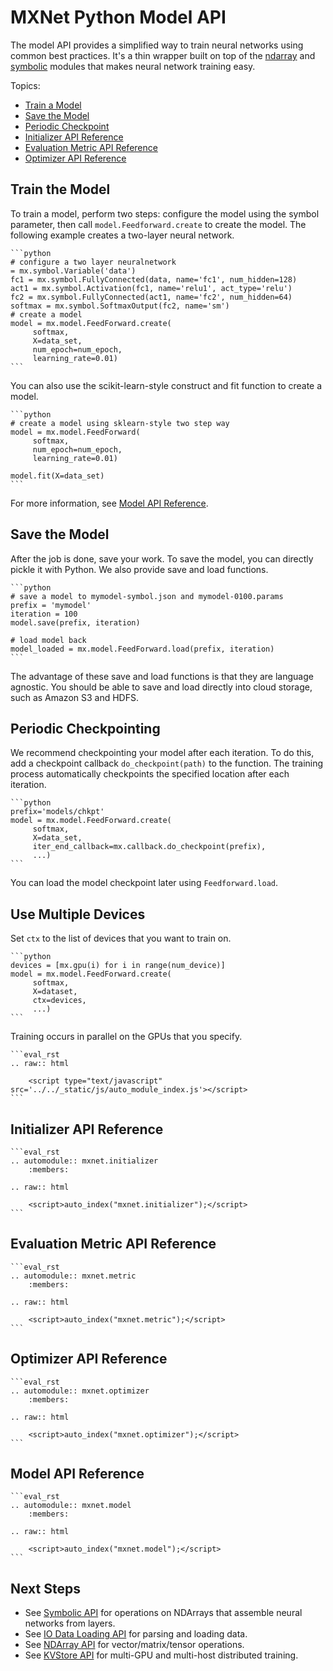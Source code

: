# MXNet Python Model API

The model API provides a simplified way to train neural networks using common best practices.
It's a thin wrapper built on top of the [ndarray](ndarray.md) and [symbolic](symbol.md)
modules that makes neural network training easy.

Topics:

* [Train a Model](#train-a-model) 
* [Save the Model](#save-the-model)
* [Periodic Checkpoint](#periodically-checkpoint)
* [Initializer API Reference](#initializer-api-reference)
* [Evaluation Metric API Reference](#initializer-api-reference)
* [Optimizer API Reference](#optimizer-api-reference)

## Train the Model

To train a model, perform two steps: configure the model  using the symbol parameter,
then call ```model.Feedforward.create``` to create the model.
The following example creates a two-layer neural network.

    ```python
    # configure a two layer neuralnetwork
    = mx.symbol.Variable('data')
    fc1 = mx.symbol.FullyConnected(data, name='fc1', num_hidden=128)
    act1 = mx.symbol.Activation(fc1, name='relu1', act_type='relu')
    fc2 = mx.symbol.FullyConnected(act1, name='fc2', num_hidden=64)
    softmax = mx.symbol.SoftmaxOutput(fc2, name='sm')
    # create a model
    model = mx.model.FeedForward.create(
         softmax,
         X=data_set,
         num_epoch=num_epoch,
         learning_rate=0.01)
    ```
You can also use the scikit-learn-style construct and fit function to create a model.

    ```python
    # create a model using sklearn-style two step way
    model = mx.model.FeedForward(
         softmax,
         num_epoch=num_epoch,
         learning_rate=0.01)

    model.fit(X=data_set)
    ```
For more information, see [Model API Reference](#model-api-reference).

## Save the Model

After the job is done, save your work.
To save the model, you can directly pickle it with Python.
We also provide save and load functions.

    ```python
    # save a model to mymodel-symbol.json and mymodel-0100.params
    prefix = 'mymodel'
    iteration = 100
    model.save(prefix, iteration)

    # load model back
    model_loaded = mx.model.FeedForward.load(prefix, iteration)
    ```
The advantage of these save and load functions is that they are language agnostic.
You should be able to save and load directly into cloud storage, such as Amazon S3 and HDFS.

##  Periodic Checkpointing

We recommend checkpointing your model after each iteration.
To do this, add a checkpoint callback ```do_checkpoint(path)``` to the function.
The training process automatically checkpoints the specified location after
each iteration.

    ```python
    prefix='models/chkpt'
    model = mx.model.FeedForward.create(
         softmax,
         X=data_set,
         iter_end_callback=mx.callback.do_checkpoint(prefix),
         ...)
    ```
You can load the model checkpoint later using ```Feedforward.load```.

## Use Multiple Devices

Set ```ctx``` to the list of devices that you want to train on.

    ```python
    devices = [mx.gpu(i) for i in range(num_device)]
    model = mx.model.FeedForward.create(
         softmax,
         X=dataset,
         ctx=devices,
         ...)
    ```
Training occurs in parallel on the GPUs that you specify.

    ```eval_rst
    .. raw:: html

        <script type="text/javascript" src='../../_static/js/auto_module_index.js'></script>
    ```


## Initializer API Reference


    ```eval_rst
    .. automodule:: mxnet.initializer
        :members:

    .. raw:: html

        <script>auto_index("mxnet.initializer");</script>
    ```

## Evaluation Metric API Reference


    ```eval_rst
    .. automodule:: mxnet.metric
        :members:

    .. raw:: html

        <script>auto_index("mxnet.metric");</script>
    ```

## Optimizer API Reference


    ```eval_rst
    .. automodule:: mxnet.optimizer
        :members:

    .. raw:: html

        <script>auto_index("mxnet.optimizer");</script>
    ```

## Model API Reference


    ```eval_rst
    .. automodule:: mxnet.model
        :members:

    .. raw:: html

        <script>auto_index("mxnet.model");</script>
    ```

## Next Steps
* See [Symbolic API](symbol.md) for operations on NDArrays that assemble neural networks from layers.
* See [IO Data Loading API](io.md) for parsing and loading data.
* See [NDArray API](ndarray.md) for vector/matrix/tensor operations.
* See [KVStore API](kvstore.md) for multi-GPU and multi-host distributed training.